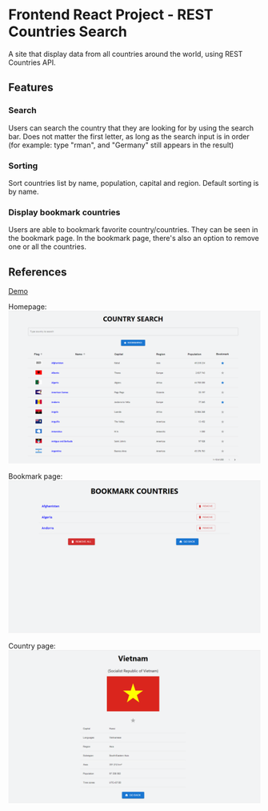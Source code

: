 # Frontend React Project - REST Countries Search

A site that display data from all countries around the world, using REST Countries API.

## Features

### Search

Users can search the country that they are looking for by using the search bar. Does not matter the first letter, as long as the search input is in order (for example: type "rman", and "Germany" still appears in the result)

### Sorting

Sort countries list by name, population, capital and region. Default sorting is by name.

### Display bookmark countries

Users are able to bookmark favorite country/countries. They can be seen in the bookmark page. In the bookmark page, there's also an option to remove one or all the countries.

## References

[Demo](longdo-rest-countries-search.netlify.app/)

Homepage:
![homepage](media/homepage.png)

Bookmark page:
![bookmark](media/bookmarkpage.png)

Country page:
![country page](media/countrypage.png)
